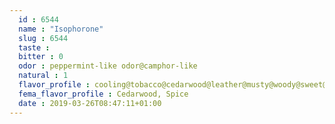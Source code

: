 ```yaml
---
  id : 6544
  name : "Isophorone"
  slug : 6544
  taste : 
  bitter : 0
  odor : peppermint-like odor@camphor-like
  natural : 1
  flavor_profile : cooling@tobacco@cedarwood@leather@musty@woody@sweet@fruity@camphoraceous@camphor@green
  fema_flavor_profile : Cedarwood, Spice
  date : 2019-03-26T08:47:11+01:00
---
```



